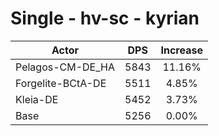# Single - hv-sc - kyrian
| Actor | DPS | Increase |
|---|:---:|:---:|
|Pelagos-CM-DE_HA|5843|11.16%|
|Forgelite-BCtA-DE|5511|4.85%|
|Kleia-DE|5452|3.73%|
|Base|5256|0.00%|
